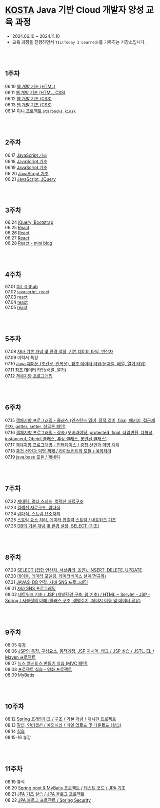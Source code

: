 # [KOSTA](https://kostaswedu.co.kr/index) Java 기반 Cloud 개발자 양성 교육 과정

- 2024.06.10 ~ 2024.11.10
- 교육 과정을 진행하면서 `TIL(Today I Learned)`를 기록하는 저장소입니다.

<br/>
<br/>

## 1주차

06.10 [웹 개발 기초 (HTML)](./1주차/240610/README.md)  
06.11 [웹 개발 기초 (HTML, CSS)](./1주차/240611/README.md)  
06.12 [웹 개발 기초 (CSS)](./1주차/240612/README.md)  
06.13 [웹 개발 기초 (CSS)](./1주차/240613/README.md)  
06.14 [미니 프로젝트 `starbucks kiosk`](./1주차/240614/kiosk/README.md)

<br/>
<br/>

## 2주차

06.17 [JavaScript 기초](./2주차/240617/README.md)  
06.18 [JavaScript 기초](./2주차/240618/README.md)  
06.19 [JavaScript 기초](./2주차/240619/README.md)  
06.20 [JavaScript 기초](./2주차/240620/README.md)  
06.21 [JavaScript, JQuery](./2주차/240621/README.md)

<br/>
<br/>

## 3주차

06.24 [jQuery, Bootstrap](./3주차/240624/README.md)  
06.25 [React](./3주차/240625/README.md)  
06.26 [React](./3주차/240626/README.md)  
06.27 [React](./3주차/240627/README.md)  
06.28 [React - mini blog](./3주차/240628/README.md)

<br/>
<br/>

## 4주차

07.01 [Git, Github](./4주차/240701/README.md)   
07.02 [javascript, react](./4주차/240702/README.md)   
07.03 [react](./4주차/240703/README.md)   
07.04 [react](./4주차/240704/README.md)   
07.05 [react](./4주차/240705/README.md)

<br/>
<br/>

## 5주차
07.08 [자바 기본 개념 및 환경 설정, 기본 데이터 타입, 연산자](./5주차/240708/README.md)   
07.09 이력서 특강   
07.10 [Java 제어문 (조건문, 반복문), 참조 데이터 타입(문자열, 배열, 열거 타입)](./5주차/240710/README.md)   
07.11 [참조 데이터 타입(배열, 열거)](./5주차/240711/README.md)   
07.12 [객체지향 프로그래밍](./5주차/240712/README.md)

<br/>
<br/>

## 6주차
07.15 [객체지향 프로그래밍 - 클래스 (인스턴스 멤버, 정적 멤버, final, 패키지, 접근제한자, getter, setter, 싱글톤 패턴)](./6주차/240715/README.md)   
07.16 [객체지향 프로그래밍 - 상속 (오버라이딩, protected, final, 타입변환, 다형성, instanceof, Obejct 클래스, 추상 클래스, 봉인된 클래스)](./6주차/240716/README.md)   
07.17 [객체지향 프로그래밍 - 인터페이스 / 중첩 선언과 익명 객체](./6주차/240717/README.md)   
07.18 [중첩 선언과 익명 객체 / 라이브러리와 모듈 / 예외처리](./6주차/240718/README.md)   
07.19 [java.base 모듈 / 제네릭 ](./6주차/240719/README.md)

<br/>
<br/>

## 7주차
07.22 [제네릭, 멀티 스레드, 컬렉션 자료구조](./7주차/240722/README.md)   
07.23 [컬렉션 자료구조, 람다식](./7주차/240723/README.md)   
07.24 [람다식, 스트림 요소처리](./7주차/240724/README.md)   
07.25 [스트림 요소 처리, 데이터 입출력 스트림 / 네트워크 기초](./7주차/240725/README.md)   
07.26 [DB의 기본 개념 및 환경 설정, SELECT (기초)](./7주차/240726/README.md)

<br/>
<br/>

## 8주차
07.29 [SELECT (집합 연산자, 서브쿼리, 조인), INSERT, DELETE, UPDATE](./8주차/240729/README.md)   
07.30 [테이블, 데이터 모델링, 데이터베이스 설계(정규화)](./8주차/240730/README.md)   
07.31 [JAVA와 DB 연결, 자바 SNS 프로그래밍](./8주차/240731/README.md)   
08.01 [자바 SNS 프로그래밍](./8주차/240801/README.md)   
08.02 [네트워크 기초 / JSP (개발환경 구축, 웹 기초) / HTML ~ Servlet - JSP - Spring / 서블릿의 이해 (클래스 구조, 생명주기, 페이지 이동 및 데이터 공유)](./8주차/240802/README.md)

<br/>
<br/>

## 9주차
08.05 휴강   
08.06 [JSP의 특징, 구성요소, 동작과정, JSP 지시어, 태그 / JSP 실습 / JSTL, EL / Maven 프로젝트](./9주차/240806/README.md)   
08.07 [뉴스 웹서비스 만들기 실습 (MVC 패턴)](./9주차/240807/README.md)   
08.08 [프로젝트 실습 - 영화 프로젝트](./9주차/240808/README.md)   
08.09 [MyBatis](./9주차/240809/README.md)

<br/>
<br/>

## 10주차
08.12 [Spring 프레임워크 / 구조 / 기본 개념 / 게시판 프로젝트](./10주차/240812/README.md)   
08.13 [필터, 인터셉션 / 예외처리 / 파일 업로드 및 다운로드 (실습)](./10주차/240813/README.md)   
08.14 [실습](./10주차/240814/README.md)   
08.15-16 휴강

<br/>
<br/>

## 11주차
08.19 결석   
08.20 [Spring boot & MyBatis 프로젝트 / 테스트 코드 / JPA 기초](./11주차/240820/README.md)   
08.21 [JPA 기초 실습 / JPA 블로그 프로젝트](./11주차/240821/README.md)   
08.22 [JPA 블로그 프로젝트 / Spring Security](./11주차/240822/README.md)